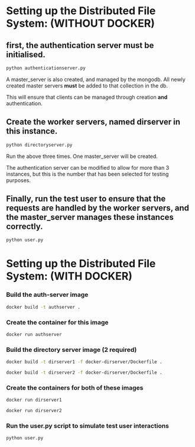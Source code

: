 # Setting up the Distributed File System: (WITHOUT DOCKER)

## first, the authentication server must be initialised.

```bash
python authenticationserver.py
```

A master_server is also created, and managed by the mongodb. All newly created master servers **must** be added to that collection in the db.

This will ensure that clients can be managed through creation **and** authentication.

## Create the worker servers, named dirserver in this instance.

```bash
python directoryserver.py
```

Run the above three times. One master_server will be created.

The authentication server can be modified to allow for more than 3 instances, but this is the number that has been selected for testing purposes.

## Finally, run the test user to ensure that the requests are handled by the worker servers, and the master_server manages these instances correctly.

```bash
python user.py
```

# Setting up the Distributed File System: (WITH DOCKER)

### Build the auth-server image

```bash
docker build -t authserver .
```

### Create the container for this image

```bash
docker run authserver
```

### Build the directory server image (2 required)

```bash
docker build -t dirserver1 -f docker-dirserver/Dockerfile .
```

```bash
docker build -t dirserver2 -f docker-dirserver/Dockerfile .
```

### Create the containers for both of these images

```bash
docker run dirserver1
```

```bash
docker run dirserver2
```

### Run the user.py script to simulate test user interactions

```bash
python user.py
```
